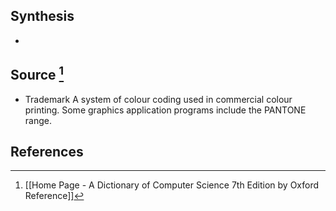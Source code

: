 ## Synthesis
- 
## Source [^1]
- Trademark A system of colour coding used in commercial colour printing. Some graphics application programs include the PANTONE range.
## References

[^1]: [[Home Page - A Dictionary of Computer Science 7th Edition by Oxford Reference]]